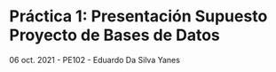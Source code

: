 # Práctica 1: Presentación Supuesto Proyecto de Bases de Datos
06 oct. 2021 - PE102 - Eduardo Da Silva Yanes
